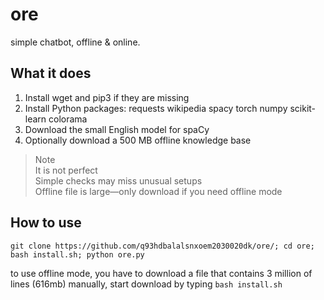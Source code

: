 # ore
simple chatbot, offline & online.

## What it does

1. Install wget and pip3 if they are missing  
2. Install Python packages: requests wikipedia spacy torch numpy scikit-learn colorama  
3. Download the small English model for spaCy  
4. Optionally download a 500 MB offline knowledge base

> Note  
> It is not perfect  
> Simple checks may miss unusual setups  
> Offline file is large—only download if you need offline mode

## How to use
```
git clone https://github.com/q93hdbalalsnxoem2030020dk/ore/; cd ore; bash install.sh; python ore.py
```

to use offline mode, you have to download a file that contains 3 million of lines (616mb) manually, start download by typing ``bash install.sh``
